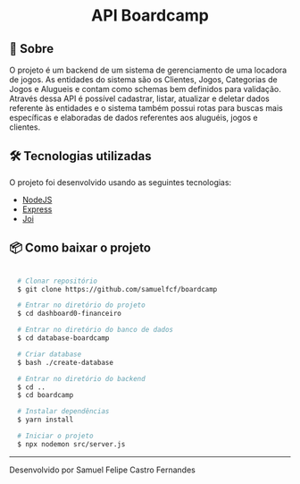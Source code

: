 <h1 align="center">API Boardcamp</h1>

## 🔖 Sobre

O projeto é um backend de um sistema de gerenciamento de uma locadora de jogos. As entidades do sistema são os Clientes, Jogos, Categorias de Jogos e Alugueis e contam como schemas bem definidos para validação. Através dessa API é possível cadastrar, listar, atualizar e deletar dados referente às entidades e o sistema também possui rotas para buscas mais específicas e elaboradas de dados referentes aos aluguéis, jogos e clientes.

## 🛠 Tecnologias utilizadas

O projeto foi desenvolvido usando as seguintes tecnologias:

- [NodeJS](https://nodejs.org/en/)
- [Express](https://expressjs.com/pt-br/)
- [Joi](https://joi.dev/)

## 📦 Como baixar o projeto

```bash

  # Clonar repositório
  $ git clone https://github.com/samuelfcf/boardcamp

  # Entrar no diretório do projeto
  $ cd dashboard0-financeiro

  # Entrar no diretório do banco de dados
  $ cd database-boardcamp

  # Criar database
  $ bash ./create-database

  # Entrar no diretório do backend
  $ cd ..
  $ cd boardcamp

  # Instalar dependências
  $ yarn install

  # Iniciar o projeto
  $ npx nodemon src/server.js
```

---

Desenvolvido por Samuel Felipe Castro Fernandes
